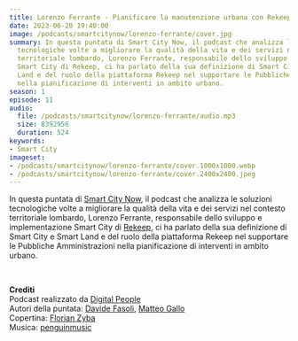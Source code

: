 ```yaml
---
title: Lorenzo Ferrante - Pianificare la manutenzione urbana con Rekeep
date: 2023-06-20 19:40:00
image: /podcasts/smartcitynow/lorenzo-ferrante/cover.jpg
summary: In questa puntata di Smart City Now, il podcast che analizza le soluzioni
  tecnologiche volte a migliorare la qualità della vita e dei servizi nel contesto
  territoriale lombardo, Lorenzo Ferrante, responsabile dello sviluppo e implementazione
  Smart City di Rekeep, ci ha parlato della sua definizione di Smart City e Smart
  Land e del ruolo della piattaforma Rekeep nel supportare le Pubbliche Amministrazioni
  nella pianificazione di interventi in ambito urbano.
season: 1
episode: 11
audio:
  file: /podcasts/smartcitynow/lorenzo-ferrante/audio.mp3
  size: 8392956
  duration: 524
keywords:
- Smart City
imageset:
- /podcasts/smartcitynow/lorenzo-ferrante/cover.1000x1000.webp
- /podcasts/smartcitynow/lorenzo-ferrante/cover.2400x2400.jpeg
---
```


In questa puntata di [Smart City Now](https://www.smartcitynow.it/), il podcast che analizza le soluzioni tecnologiche volte a migliorare la qualità della vita e dei servizi nel contesto territoriale lombardo, Lorenzo Ferrante, responsabile dello sviluppo e implementazione Smart City di [Rekeep](https://www.rekeep.com/), ci ha parlato della sua definizione di Smart City e Smart Land e del ruolo della piattaforma Rekeep nel supportare le Pubbliche Amministrazioni nella pianificazione di interventi in ambito urbano.

<br>

**Crediti**<br>
Podcast realizzato da [Digital People](https://w3id.org/digitalpeople)<br>
Autori della puntata: [Davide Fasoli](https://www.linkedin.com/in/davide-fasoli-2b3246179/), [Matteo Gallo](https://www.linkedin.com/in/matteo-gallo-4a5ab31a8/)<br>
Copertina: [Florian Zyba](https://www.linkedin.com/in/florian-zyba/)<br>
Musica: [penguinmusic](https://pixabay.com/users/penguinmusic-24940186/)